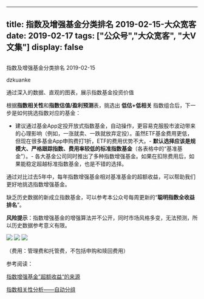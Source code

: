 
---
title:   指数及增强基金分类排名 2019-02-15-大众宽客
date: 2019-02-17
tags: ["公众号","大众宽客", "大V文集"]
display: false
---


## 



指数及增强基金分类排名 2019-02-15




dzkuanke




通过深入的数据、直观的图表，展示指数基金投资价值


根据**指数相关性**和**指数估值/盈利预测**表，挑选出&nbsp;**低估+低相关**&nbsp;指数组合后，下一步是如何挑选指数对应的基金：
- 建议通过基金App定投开放式指数基金，自动操作，更容易克服股市波动带来的心理影响（例如，一涨就卖、一跌就放弃定投）。虽然ETF基金费用更低，但现在很多基金App申购费打1折，ETF的费用优势不大。- **默认选择应该是规模大、严格跟踪指数、费用率较低的标准指数基金**（各表格中的“基准基金”）。- 各大基金公司同时推出了多种指数增强基金。如果在扣除费用后，如果能稳定超越标准指数基金，也是不错的选择。


通过对比过去5年中，每年指数增强基金相对基准基金的超额收益<h-char unicode="ff0c" class="" style="max-width: 100%;box-sizing: border-box !important;word-wrap: break-word !important;">，</h-char>可以帮助我们更好地挑选指数增强基金。



缺乏历史数据的新成立指数基金，可以参考本公众号每周更新的“**聪明指数全收益排名**”。



**风险提示**：指数增强基金的增强算法并不公开，同时市场风格多变，无法预测，所以历史数据参考意义有限。



<img class="" data-copyright="0" data-ratio="1.6338383838383839" data-s="300,640" src="https://mmbiz.qpic.cn/mmbiz_png/PKw3FQPmhIhjUibsPlMQ4ibOAUKIRv6VVFQkchGgEYiaZZDBeCDOVeD0oYbdiaRrxZdz38TGzP67D3UErL9gpjW0VA/640?wx_fmt=png" data-type="png" data-w="792" style=""/>

<img class="" data-copyright="0" data-ratio="1.806532663316583" data-s="300,640" src="https://mmbiz.qpic.cn/mmbiz_png/PKw3FQPmhIhjUibsPlMQ4ibOAUKIRv6VVFdSxB2yL2I5DGRFJaTDbwkNvIhhk16wib2fsgbJR5xupXJMgyqcc5jTw/640?wx_fmt=png" data-type="png" data-w="796" style=""/>

<img class="" data-copyright="0" data-ratio="1.6134663341645885" data-s="300,640" src="https://mmbiz.qpic.cn/mmbiz_png/PKw3FQPmhIhjUibsPlMQ4ibOAUKIRv6VVF0jgF7wwJfyovLhvmgS89tmvVtGKaDicECeHN8zibkJzO0RLAlxPVjDDA/640?wx_fmt=png" data-type="png" data-w="802" style=""/>



（费用：管理费和托管费，不包括申购和赎回费用）



参考阅读：

[指数增强基金”超额收益“的来源](http://mp.weixin.qq.com/s?__biz=MzAwMTc1MDcwNw==&amp;mid=2648272968&amp;idx=1&amp;sn=598917da4403d77210aa3b1a460658e4&amp;chksm=82f93394b58eba82c9a7cb228c22c656fe88c5203ff149473f9edd2d4127e44df65f5bdb146b&amp;scene=21#wechat_redirect)

[指数相关性分析——自动分组](http://mp.weixin.qq.com/s?__biz=MzAwMTc1MDcwNw==&amp;mid=2648273915&amp;idx=1&amp;sn=f6c8d606edad813e6c0ae65b8c53fd77&amp;chksm=82f93027b58eb931ca5b667e53c54068b8f3428e8a3f571b5552246e4403391c4aa58bc5ba84&amp;scene=21#wechat_redirect)










